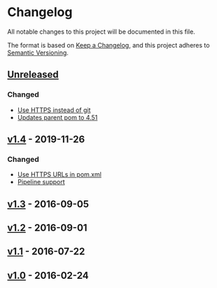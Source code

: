 # Changelog

All notable changes to this project will be documented in this file.

The format is based on [Keep a Changelog](https://keepachangelog.com/en/1.0.0/),
and this project adheres to [Semantic Versioning](https://semver.org/spec/v2.0.0.html).

## [Unreleased]

### Changed

 - [Use HTTPS instead of git](https://github.com/jenkinsci/visual-basic-6-plugin/pull/5)
 - [Updates parent pom to 4.51](https://github.com/jenkinsci/visual-basic-6-plugin/pull/4)

## [v1.4] - 2019-11-26

### Changed

- [Use HTTPS URLs in pom.xml](https://github.com/jenkinsci/visual-basic-6-plugin/pull/1)
- [Pipeline support](https://github.com/jenkinsci/visual-basic-6-plugin/pull/2)

## [v1.3] - 2016-09-05
## [v1.2] - 2016-09-01
## [v1.1] - 2016-07-22
## [v1.0] - 2016-02-24


[unreleased]: https://github.com/jenkinsci/visual-basic-6-plugin/compare/v1.4...HEAD
[v1.4]: https://github.com/jenkinsci/visual-basic-6-plugin/compare/v1.3...v1.4
[v1.3]: https://github.com/jenkinsci/visual-basic-6-plugin/compare/v1.2...v1.3
[v1.2]: https://github.com/jenkinsci/visual-basic-6-plugin/compare/v1.1...v1.2
[v1.1]: https://github.com/jenkinsci/visual-basic-6-plugin/compare/v1.0...v1.1
[v1.0]: https://github.com/jenkinsci/visual-basic-6-plugin/releases/tag/v1.0
